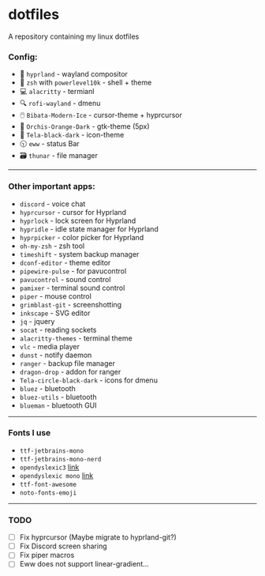 # dotfiles
A repository containing my linux dotfiles

### Config:
- 🎨 `hyprland` - wayland compositor
- 🐚 `zsh` with `powerlevel10k` - shell + theme
- 💻 `alacritty` - termianl
- 🔍 `rofi-wayland` - dmenu
- 🖱️ `Bibata-Modern-Ice` - cursor-theme + hyprcursor
- 📂 `Orchis-Orange-Dark` - gtk-theme (5px)
- 🙂 `Tela-black-dark` - icon-theme
- 🕥 `eww` - status Bar
- 🗃️ `thunar` - file manager

---

### Other important apps:
- `discord` - voice chat
- `hyprcursor` - cursor for Hyprland
- `hyprlock` - lock screen for Hyprland
- `hypridle` - idle state manager for Hyprland
- `hyprpicker` - color picker for Hyprland
- `oh-my-zsh` - zsh tool
- `timeshift` - system backup manager
- `dconf-editor` - theme editor
- `pipewire-pulse` - for pavucontrol
- `pavucontrol` - sound control
- `pamixer` - terminal sound control
- `piper` - mouse control
- `grimblast-git` - screenshotting
- `inkscape` - SVG editor
- `jq` - jquery
- `socat` - reading sockets
- `alacritty-themes` - terminal theme
- `vlc` - media player
- `dunst` - notify daemon
- `ranger` - backup file manager
- `dragon-drop` - addon for ranger
- `Tela-circle-black-dark` - icons for dmenu
- `bluez` - bluetooth
- `bluez-utils` - bluetooth
- `blueman` - bluetooth GUI

---

### Fonts I use
- `ttf-jetbrains-mono`
- `ttf-jetbrains-mono-nerd`
- `opendyslexic3` [link](https://opendyslexic.org/)
- `opendyslexic mono` [link](https://opendyslexic.org/)
- `ttf-font-awesome`
- `noto-fonts-emoji`

---

### TODO
- [ ] Fix hyprcursor (Maybe migrate to hyprland-git?)
- [ ] Fix Discord screen sharing
- [ ] Fix piper macros
- [ ] Eww does not support linear-gradient...
